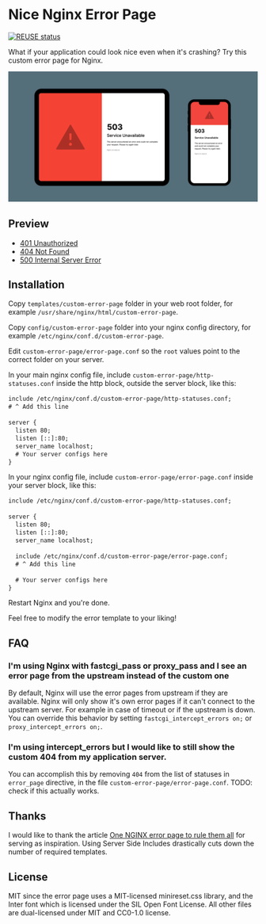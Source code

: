 <!-- SPDX-License-Identifier: MIT OR CC0-1.0 -->
<!-- SPDX-FileCopyrightText: 2021 Johannes Siipola -->

# Nice Nginx Error Page

[![REUSE status](https://api.reuse.software/badge/github.com/joppuyo/nice-nginx-error-page)](https://api.reuse.software/info/github.com/joppuyo/nice-nginx-error-page)

What if your application could look nice even when it's crashing? Try this custom error page for Nginx.

![](./nice-nginx-error-page-screenshot.png)

## Preview

* [401 Unauthorized](https://joppuyo.github.io/nice-nginx-error-page/401.html)
* [404 Not Found](https://joppuyo.github.io/nice-nginx-error-page/404.html)
* [500 Internal Server Error](https://joppuyo.github.io/nice-nginx-error-page/500.html)

## Installation

Copy `templates/custom-error-page` folder in your web root folder, for example `/usr/share/nginx/html/custom-error-page`.

Copy `config/custom-error-page` folder into your nginx config directory, for example `/etc/nginx/conf.d/custom-error-page`.

Edit `custom-error-page/error-page.conf` so the `root` values point to the correct folder on your server.

In your main nginx config file, include `custom-error-page/http-statuses.conf` inside the http block, outside the server block, like this:

```
include /etc/nginx/conf.d/custom-error-page/http-statuses.conf;
# ^ Add this line

server {
  listen 80;
  listen [::]:80;
  server_name localhost;
  # Your server configs here
}
```

In your nginx config file, include `custom-error-page/error-page.conf` inside your server block, like this:

```
include /etc/nginx/conf.d/custom-error-page/http-statuses.conf;

server {
  listen 80;
  listen [::]:80;
  server_name localhost;
  
  include /etc/nginx/conf.d/custom-error-page/error-page.conf;
  # ^ Add this line
  
  # Your server configs here
}
```

Restart Nginx and you're done.

Feel free to modify the error template to your liking!

## FAQ

### I'm using Nginx with fastcgi_pass or proxy_pass and I see an error page from the upstream instead of the custom one

By default, Nginx will use the error pages from upstream if they are available. Nginx will only show it's own error pages if it can't connect to the upstream server. For example in case of timeout or if the upstream is down. You can override this behavior by setting `fastcgi_intercept_errors on;` or
`proxy_intercept_errors on;`.

### I'm using intercept_errors but I would like to still show the custom 404 from my application server.

You can accomplish this by removing `404` from the list of statuses in `error_page` directive, in the file `custom-error-page/error-page.conf`. TODO: check if this actually works.

## Thanks

I would like to thank the article [One NGINX error page to rule them all](https://blog.adriaan.io/one-nginx-error-page-to-rule-them-all.html) for serving as inspiration. Using Server Side Includes drastically cuts down the number of required templates.

## License

MIT since the error page uses a MIT-licensed minireset.css library, and the Inter font which is licensed under the SIL Open Font License. All other files are dual-licensed under MIT and CC0-1.0 license.
